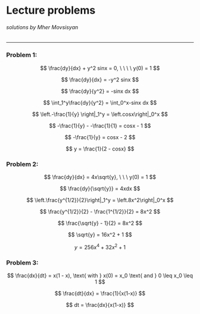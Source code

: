 # Lecture problems
###### solutions by Mher Movsisyan

---

### Problem 1:

$$ \frac{dy}{dx} + y^2 sinx = 0, \ \ \ \ y(0) = 1 $$

$$ \frac{dy}{dx} = -y^2 sinx $$

$$ \frac{dy}{y^2} = -sinx dx $$

$$ \int_1^y\frac{dy}{y^2} = \int_0^x-sinx dx $$

$$ \left.-\frac{1}{y} \right|_1^y = \left.cosx\right|_0^x $$

$$ -\frac{1}{y} - -\frac{1}{1} = cosx - 1 $$

$$ -\frac{1}{y} = cosx - 2 $$

$$ y = \frac{1}{2 - cosx} $$

### Problem 2:

$$ \frac{dy}{dx} = 4x\sqrt{y}, \ \ \ y(0) = 1 $$  

$$ \frac{dy}{\sqrt{y}} = 4xdx $$ 

$$ \left.\frac{y^{1/2}}{2}\right|_1^y = \left.8x^2\right|_0^x $$ 

$$ \frac{y^{1/2}}{2} - \frac{1^{1/2}}{2} = 8x^2 $$

$$ \frac{\sqrt{y} - 1}{2} = 8x^2 $$

$$ \sqrt{y} = 16x^2 + 1 $$

$$ y = 256x^4 + 32x^2 + 1 $$

### Problem 3:

$$ \frac{dx}{dt} = x(1 - x), \text{ with } x(0) = x_0 \text{ and } 0 \leq x_0 \leq 1 $$

$$ \frac{dt}{dx} = \frac{1}{x(1-x)} $$

$$ dt =  \frac{dx}{x(1-x)} $$